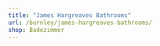 ```yaml
---
title: "James Hargreaves Bathrooms"
url: /burnley/james-hargreaves-bathrooms/
shop: Badezimmer
---
```

